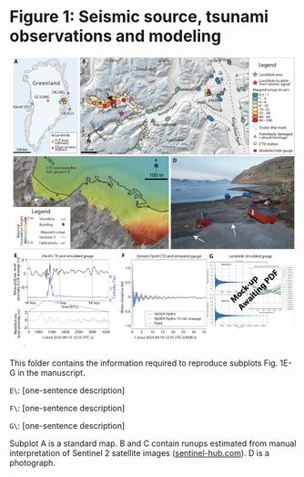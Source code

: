 # Figure 1: Seismic source, tsunami observations and modeling

![Fig1](f1.png)

This folder contains the information required to reproduce subplots Fig. 1E-G in the manuscript.

`E\`: [one-sentence description]

`F\`: [one-sentence description]

`G\`: [one-sentence description]

Subplot A is a standard map. B and C contain runups estimated from manual interpretation of Sentinel 2 satellite images ([sentinel-hub.com](https://sentinel-hub.com)). D is a photograph.